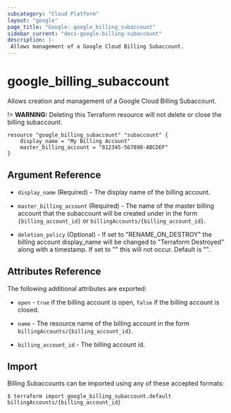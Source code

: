 ```yaml
---
subcategory: "Cloud Platform"
layout: "google"
page_title: "Google: google_billing_subaccount"
sidebar_current: "docs-google-billing-subaccount"
description: |-
 Allows management of a Google Cloud Billing Subaccount.
---
```


# google\_billing\_subaccount

Allows creation and management of a Google Cloud Billing Subaccount.

!> **WARNING:** Deleting this Terraform resource will not delete or close the billing subaccount.

```hcl
resource "google_billing_subaccount" "subaccount" {
    display_name = "My Billing Account"
    master_billing_account = "012345-567890-ABCDEF"
}
```

## Argument Reference

* `display_name` (Required) - The display name of the billing account.

* `master_billing_account` (Required) - The name of the master billing account that the subaccount
  will be created under in the form `{billing_account_id}` or `billingAccounts/{billing_account_id}`.

* `deletion_policy` (Optional) - If set to "RENAME_ON_DESTROY" the billing account display_name
  will be changed to "Terraform Destroyed" along with a timestamp.  If set to "" this will not occur.
  Default is "".

## Attributes Reference

The following additional attributes are exported:

* `open` - `true` if the billing account is open, `false` if the billing account is closed.

* `name` - The resource name of the billing account in the form `billingAccounts/{billing_account_id}`.

* `billing_account_id` - The billing account id.

## Import

Billing Subaccounts can be imported using any of these accepted formats:

```
$ terraform import google_billing_subaccount.default billingAccounts/{billing_account_id}
```
